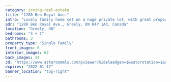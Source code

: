 ```yaml
---
category: irving-real-estate
title: "1280 Ben Royal Ave."
intro: "Lovely family home set on a huge private lot, with great proportions, incredibly practical and functional throughout."
adr: "1280 Ben Royal Ave., Greely, ON K4P 1A3, Canada"
location: "Greely, ON"
bedrooms: "3 + 1"
bathrooms: 3
property_type: "Single Family"
front_images: 6
interior_images: 62
back_images: 14
3d: "https://www.asteroommls.com/pviewer?hideleadgen=1&autorotation=1&defaultviewdollhouse=0&showdollhousehotspot=1&stopbgaudio=1&autonav=0&token=0GDZCOBOFkyIrkYQY5rJBg"
expires: "2022-01-17"
banner_location: "top-right"
---
```

